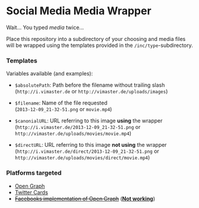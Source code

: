 # Social Media Media Wrapper
Wait... You typed _media_ twice...  
  
Place this repository into a subdirectory of your choosing and media files will be wrapped using the templates provided in the `/inc/type`-subdirectory.

### Templates
Variables available (and examples):
* `$absolutePath`: Path before the filename without trailing slash  
  (`http://i.vimaster.de` or `http://vimaster.de/uploads/images`)

* `$filename`: Name of the file requested  
  (`2013-12-09_21-32-51.png` or `movie.mp4`)

* `$canonialURL`: URL referring to this image **using** the wrapper  
  (`http://i.vimaster.de/2013-12-09_21-32-51.png` or `http://vimaster.de/uploads/movies/movie.mp4`)

* `$directURL`: URL referring to this image **not using** the wrapper  
  (`http://i.vimaster.de/direct/2013-12-09_21-32-51.png` or `http://vimaster.de/uploads/movies/direct/movie.mp4`)

### Platforms targeted
* [Open Graph](http://ogp.me/)
* [Twitter Cards](https://dev.twitter.com/cards/)
* ~~[Facebooks implementation of Open Graph](https://developers.facebook.com/tools/debug/og/object/)~~ (**[Not working](http://i.vimaster.de/2015-06-09_04-09-44.png)**)  